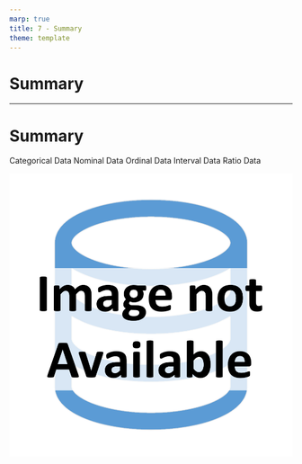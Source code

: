 ```yaml
---
marp: true
title: 7 - Summary
theme: template
---
```


<!-- _class: title-only -->

# Summary

---

<!-- _class: title-two-content-left -->

# Summary

Categorical Data
Nominal Data
Ordinal Data
Interval Data
Ratio Data

![image An icon of a database in a flat minimalist style](images/placeholder.png)